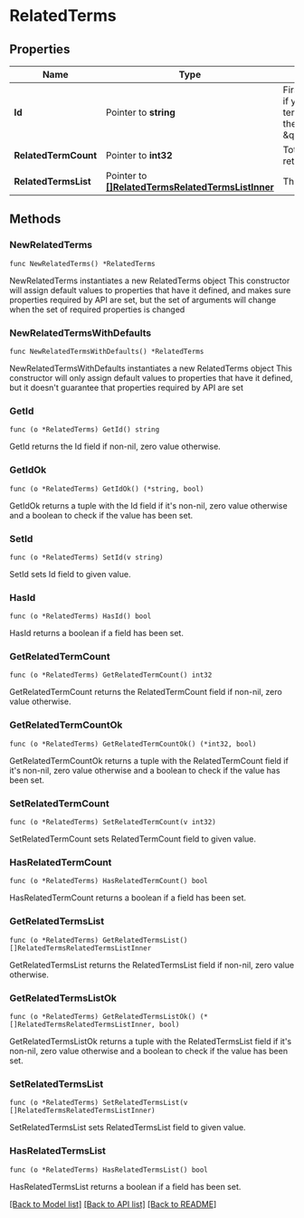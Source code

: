 # RelatedTerms

## Properties

Name | Type | Description | Notes
------------ | ------------- | ------------- | -------------
**Id** | Pointer to **string** | First input term. For example, if you pass \&quot;?terms&#x3D;clothes,workout\&quot;, then id will be \&quot;clothes\&quot; | [optional] 
**RelatedTermCount** | Pointer to **int32** | Total number of related terms returned | [optional] 
**RelatedTermsList** | Pointer to [**[]RelatedTermsRelatedTermsListInner**](RelatedTermsRelatedTermsListInner.md) | The id of the advertiser. | [optional] 

## Methods

### NewRelatedTerms

`func NewRelatedTerms() *RelatedTerms`

NewRelatedTerms instantiates a new RelatedTerms object
This constructor will assign default values to properties that have it defined,
and makes sure properties required by API are set, but the set of arguments
will change when the set of required properties is changed

### NewRelatedTermsWithDefaults

`func NewRelatedTermsWithDefaults() *RelatedTerms`

NewRelatedTermsWithDefaults instantiates a new RelatedTerms object
This constructor will only assign default values to properties that have it defined,
but it doesn't guarantee that properties required by API are set

### GetId

`func (o *RelatedTerms) GetId() string`

GetId returns the Id field if non-nil, zero value otherwise.

### GetIdOk

`func (o *RelatedTerms) GetIdOk() (*string, bool)`

GetIdOk returns a tuple with the Id field if it's non-nil, zero value otherwise
and a boolean to check if the value has been set.

### SetId

`func (o *RelatedTerms) SetId(v string)`

SetId sets Id field to given value.

### HasId

`func (o *RelatedTerms) HasId() bool`

HasId returns a boolean if a field has been set.

### GetRelatedTermCount

`func (o *RelatedTerms) GetRelatedTermCount() int32`

GetRelatedTermCount returns the RelatedTermCount field if non-nil, zero value otherwise.

### GetRelatedTermCountOk

`func (o *RelatedTerms) GetRelatedTermCountOk() (*int32, bool)`

GetRelatedTermCountOk returns a tuple with the RelatedTermCount field if it's non-nil, zero value otherwise
and a boolean to check if the value has been set.

### SetRelatedTermCount

`func (o *RelatedTerms) SetRelatedTermCount(v int32)`

SetRelatedTermCount sets RelatedTermCount field to given value.

### HasRelatedTermCount

`func (o *RelatedTerms) HasRelatedTermCount() bool`

HasRelatedTermCount returns a boolean if a field has been set.

### GetRelatedTermsList

`func (o *RelatedTerms) GetRelatedTermsList() []RelatedTermsRelatedTermsListInner`

GetRelatedTermsList returns the RelatedTermsList field if non-nil, zero value otherwise.

### GetRelatedTermsListOk

`func (o *RelatedTerms) GetRelatedTermsListOk() (*[]RelatedTermsRelatedTermsListInner, bool)`

GetRelatedTermsListOk returns a tuple with the RelatedTermsList field if it's non-nil, zero value otherwise
and a boolean to check if the value has been set.

### SetRelatedTermsList

`func (o *RelatedTerms) SetRelatedTermsList(v []RelatedTermsRelatedTermsListInner)`

SetRelatedTermsList sets RelatedTermsList field to given value.

### HasRelatedTermsList

`func (o *RelatedTerms) HasRelatedTermsList() bool`

HasRelatedTermsList returns a boolean if a field has been set.


[[Back to Model list]](../README.md#documentation-for-models) [[Back to API list]](../README.md#documentation-for-api-endpoints) [[Back to README]](../README.md)


